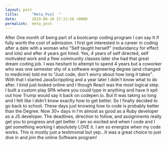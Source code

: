 ```yaml
---
layout: post
title:      "Meta_Post  "
date:       2019-08-18 17:13:56 +0000
permalink:  meta_post
---
```


After One month of being part of a bootcamp coding program I can say It if fully worth the cost of admission. I first got interested in a career in coding after a date with a woman who "Self taught herself" (redundancy for effect and lols) and after 4 years got hired. Yes, 4 years of self directed, self motivated work and a flew community classes later she had that great dream coding job. I was hesitant to attempt to spend 4 years but a coworker who was one semester shy of a software engineering degree (and changed to medicine) told me to "Just code, don't worry about how long it takes". With that I started JavaScrippting and a year later I didn't know what to do after. I kind just looked online and I though React was the most logical step. I built a custom play SPA where you could type in anything and have it spit out how Trump would say it back on codepen.io. But It was taking so long and I felt like I didn't know exaclty how to get better. So I finally decided to go back to school. These days just knowing how to code is probably better than the Degree. Now 30+ days in I'm almost as good as a Ruby developer as a JS developer. The deadlines, direction to follow, and assignments really get you to progress and get better. I am so excited and when I code and I get something working I absolutely LOVE it. I am so energize when my code works. This is mostly just a testimonial but yep...It was a great choice to just dive in and join the online Software program!
